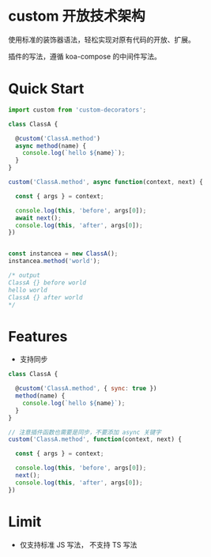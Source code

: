 
# custom 开放技术架构

  使用标准的装饰器语法，轻松实现对原有代码的开放、扩展。

  插件的写法，遵循 koa-compose 的中间件写法。

# Quick Start

```js
import custom from 'custom-decorators';

class ClassA {

  @custom('ClassA.method')
  async method(name) {
    console.log(`hello ${name}`);
  }
}

custom('ClassA.method', async function(context, next) {

  const { args } = context;

  console.log(this, 'before', args[0]);
  await next();
  console.log(this, 'after', args[0]);
})


const instancea = new ClassA();
instancea.method('world');

/* output
ClassA {} before world
hello world
ClassA {} after world
*/
```

# Features

* 支持同步

```js
class ClassA {

  @custom('ClassA.method', { sync: true })
  method(name) {
    console.log(`hello ${name}`);
  }
}

// 注意插件函数也需要是同步，不要添加 async 关键字
custom('ClassA.method', function(context, next) {

  const { args } = context;

  console.log(this, 'before', args[0]);
  next();
  console.log(this, 'after', args[0]);
})
```

# Limit

* 仅支持标准 JS 写法， 不支持 TS 写法
